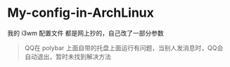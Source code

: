 # My-config-in-ArchLinux
我的 i3wm 配置文件
都是网上抄的，自己改了一部分参数

> QQ在 polybar 上面自带的托盘上面运行有问题，当别人发消息时，QQ会自动退出，暂时未找到解决方法
